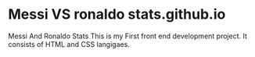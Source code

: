 # Messi VS ronaldo stats.github.io
Messi And Ronaldo Stats
This is my First front end development project. It consists of HTML and CSS langigaes. 
